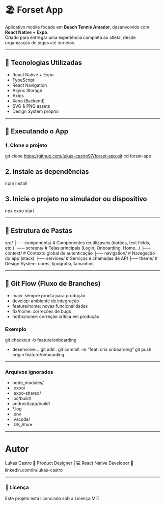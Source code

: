 # 🏖️ Forset App

Aplicativo mobile focado em **Beach Tennis Amador**, desenvolvido com **React Native + Expo**.  
Criado para entregar uma experiência completa ao atleta, desde organização de jogos até tornei­­os.

---

## 🚀 Tecnologias Utilizadas

- React Native + Expo
- TypeScript
- React Navigation
- Async Storage
- Axios
- Xano (Backend)
- SVG & PNG assets
- Design System próprio

---

## 📱 Executando o App

### 1. Clone o projeto

git clone https://github.com/lukas-castro97/forset-app.git
cd forset-app

## 2. Instale as dependências

npm install

## 3. Inicie o projeto no simulador ou dispositivo

npx expo start

---

## 📁 Estrutura de Pastas

src/
├── components/         # Componentes reutilizáveis (botões, text fields, etc.)
├── screens/            # Telas principais (Login, Onboarding, Home...)
├── context/            # Contexto global de autenticação
├── navigation/         # Navegação do app (stack)
├── services/           # Serviços e chamadas de API
├── theme/              # Design System: cores, tipografia, tamanhos

---

## 🌿 Git Flow (Fluxo de Branches)

- main: sempre pronta para produção
- develop: ambiente de integração
- feature/nome: novas funcionalidades
- fix/nome: correções de bugs
- hotfix/nome: correção crítica em produção

### Exemplo

git checkout -b feature/onboarding
- desenvolve...
git add .
git commit -m "feat: cria onboarding"
git push origin feature/onboarding

--- 

### Arquivos ignorados

- node_modules/
- .expo/
- .expo-shared/
- ios/build/
- android/app/build/
- *.log
- .env
- .vscode/
- .DS_Store


---

# Autor

Lukas Castro
💼 Product Designer | 💻 React Native Developer
🔗 linkedin.com/in/lukas-castro

---

### 📜 Licença

Este projeto está licenciado sob a Licença MIT.

```bash